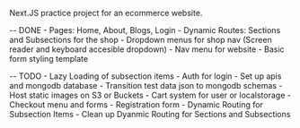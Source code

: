 Next.JS practice project for an ecommerce website.


-- DONE
    - Pages: Home, About, Blogs, Login
    - Dynamic Routes: Sections and Subsections for the shop
    - Dropdown menus for shop nav (Screen reader and keyboard accesible dropdown)
    - Nav menu for website
    - Basic form styling template


-- TODO
    - Lazy Loading of subsection items
    - Auth for login
    - Set up apis and mongodb database
    - Transition test data json to mongodb schemas
    - Host static images on S3 or Buckets
    - Cart system for user or localstorage
    - Checkout menu and forms
    - Registration form
    - Dynamic Routing for Subsection Items
    - Clean up Dyanmic Routing for Sections and Subsections

